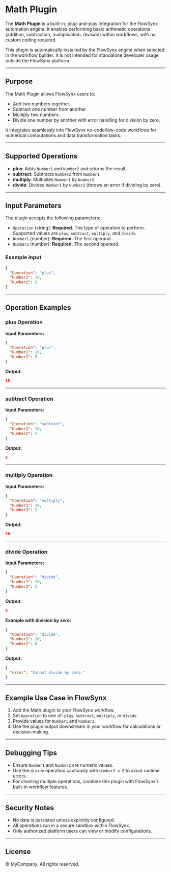 # Math Plugin

The **Math Plugin** is a built-in, plug-and-play integration for the FlowSynx automation engine. It enables performing basic arithmetic operations (addition, subtraction, multiplication, division) within workflows, with no custom coding required.

This plugin is automatically installed by the FlowSynx engine when selected in the workflow builder. It is not intended for standalone developer usage outside the FlowSynx platform.

---

## Purpose

The Math Plugin allows FlowSynx users to:

- Add two numbers together.
- Subtract one number from another.
- Multiply two numbers.
- Divide one number by another with error handling for division by zero.

It integrates seamlessly into FlowSynx no-code/low-code workflows for numerical computations and data transformation tasks.

---

## Supported Operations

- **plus**: Adds `Number1` and `Number2` and returns the result.
- **subtract**: Subtracts `Number2` from `Number1`.
- **multiply**: Multiplies `Number1` by `Number2`.
- **divide**: Divides `Number1` by `Number2` (throws an error if dividing by zero).

---

## Input Parameters

The plugin accepts the following parameters:

- `Operation` (string): **Required.** The type of operation to perform. Supported values are `plus`, `subtract`, `multiply`, and `divide`.
- `Number1` (number): **Required.** The first operand.
- `Number2` (number): **Required.** The second operand.

### Example input

```json
{
  "Operation": "plus",
  "Number1": 10,
  "Number2": 5
}
```

---

## Operation Examples

### plus Operation

**Input Parameters:**

```json
{
  "Operation": "plus",
  "Number1": 10,
  "Number2": 5
}
```

**Output:**

```json
15
```

---

### subtract Operation

**Input Parameters:**

```json
{
  "Operation": "subtract",
  "Number1": 10,
  "Number2": 5
}
```

**Output:**

```json
5
```

---

### multiply Operation

**Input Parameters:**

```json
{
  "Operation": "multiply",
  "Number1": 10,
  "Number2": 5
}
```

**Output:**

```json
50
```

---

### divide Operation

**Input Parameters:**

```json
{
  "Operation": "divide",
  "Number1": 10,
  "Number2": 2
}
```

**Output:**

```json
5
```

**Example with division by zero:**

```json
{
  "Operation": "divide",
  "Number1": 10,
  "Number2": 0
}
```

**Output:**

```json
{
  "error": "Cannot divide by zero."
}
```

---

## Example Use Case in FlowSynx

1. Add the Math plugin to your FlowSynx workflow.
2. Set `Operation` to one of: `plus`, `subtract`, `multiply`, or `divide`.
3. Provide values for `Number1` and `Number2`.
4. Use the plugin output downstream in your workflow for calculations or decision-making.

---

## Debugging Tips

- Ensure `Number1` and `Number2` are numeric values.
- Use the `divide` operation cautiously with `Number2 = 0` to avoid runtime errors.
- For chaining multiple operations, combine this plugin with FlowSynx’s built-in workflow features.

---

## Security Notes

- No data is persisted unless explicitly configured.
- All operations run in a secure sandbox within FlowSynx.
- Only authorized platform users can view or modify configurations.

---

## License

© MyCompany. All rights reserved.